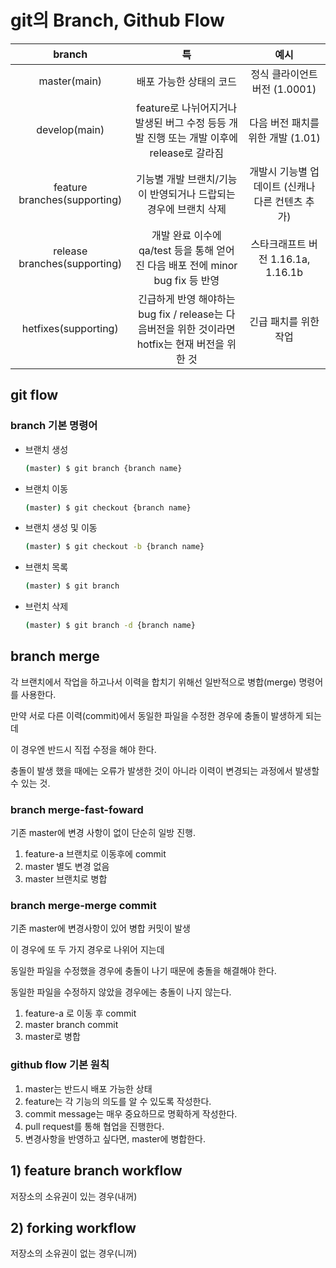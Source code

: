 # git의 Branch, Github Flow

|            branch            |                              특                              |                       예시                       |
| :--------------------------: | :----------------------------------------------------------: | :----------------------------------------------: |
|         master(main)         |                   배포 가능한 상태의 코드                    |          정식 클라이언트 버전 (1.0001)           |
|        develop(main)         | feature로 나뉘어지거나 발생된 버그 수정 등등 개발 진행 또는 개발 이후에 release로 갈라짐 |        다음 버전 패치를 위한 개발 (1.01)         |
| feature branches(supporting) | 기능별 개발 브랜치/기능이 반영되거나 드랍되는 경우에 브랜치 삭제 | 개발시 기능별 업데이트 (신캐나 다른 컨텐츠 추가) |
| release branches(supporting) | 개발 완료 이수에 qa/test 등을 통해 얻어진 다음 배포 전에 minor bug fix 등 반영 |        스타크래프트 버전 1.16.1a, 1.16.1b        |
|     hetfixes(supporting)     | 긴급하게 반영 해야하는 bug fix / release는 다음버전을 위한 것이라면 hotfix는 현재 버전을 위한 것 |              긴급 패치를 위한 작업               |

## git flow

### branch 기본 명령어

- 브랜치 생성

  ```bash
  (master) $ git branch {branch name}
  ```

- 브랜치 이동

  ```bash
  (master) $ git checkout {branch name}
  ```

- 브랜치 생성 및 이동

  ```bash
  (master) $ git checkout -b {branch name}
  ```

- 브랜치 목록

  ```bash
  (master) $ git branch
  ```

- 브런치 삭제

  ```bash
  (master) $ git branch -d {branch name}
  ```

  

## branch merge

각 브랜치에서 작업을 하고나서 이력을 합치기 위해선 일반적으로 병합(merge) 명령어를 사용한다.

만약 서로 다른 이력(commit)에서 동일한 파일을 수정한 경우에 충돌이 발생하게 되는데

이 경우엔 반드시 직접 수정을 해야 한다.

충돌이 발생 했을 때에는 오류가 발생한 것이 아니라 이력이 변경되는 과정에서 발생할 수 있는 것.

### branch merge-fast-foward

기존 master에 변경 사항이 없이 단순히 일방 진행.

1. feature-a 브랜치로 이동후에 commit
2. master 별도 변경 없음
3. master 브랜치로 병합

### branch merge-merge commit

기존 master에 변경사항이 있어 병합 커밋이 발생

이 경우에 또 두 가지 경우로 나위어 지는데

동일한 파일을 수정했을 경우에 충돌이 나기 때문에 충돌을 해결해야 한다.

동일한 파일을 수정하지 않았을 경우에는 충돌이 나지 않는다.

1. feature-a 로 이동 후 commit
2. master branch commit
3. master로 병합

### github flow 기본 원칙

1. master는 반드시 배포 가능한 상태
2. feature는 각 기능의 의도를 알 수 있도록 작성한다.
3. commit message는 매우 중요하므로 명확하게 작성한다.
4. pull request를 통해 협업을 진행한다.
5. 변경사항을 반영하고 싶다면, master에 병합한다.

## 1) feature branch workflow

저장소의 소유권이 있는 경우(내꺼)

## 2) forking workflow

저장소의 소유권이 없는 경우(니꺼)
